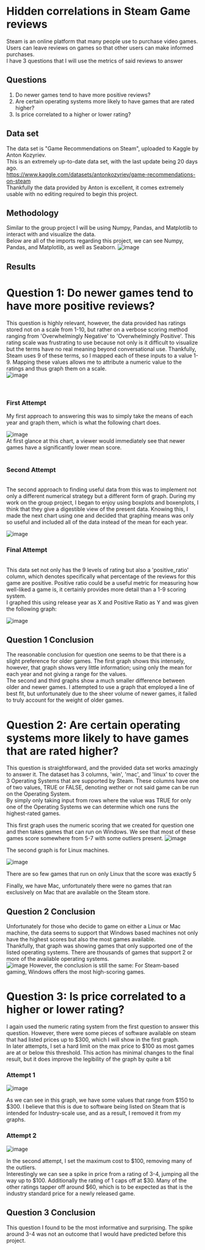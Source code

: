 # Hidden correlations in Steam Game reviews
 Steam is an online platform that many people use to purchase video games. <br>
 Users can leave reviews on games so that other users can make informed purchases.<br>
 I have 3 questions that I will use the metrics of said reviews to answer

## Questions
1) Do newer games tend to have more positive reviews?
2) Are certain operating systems more likely to have games that are rated higher?
3) Is price correlated to a higher or lower rating?

## Data set
The data set is "Game Recommendations on Steam", uploaded to Kaggle by Anton Kozyriev.<br> 
This is an extremely up-to-date data set, with the last update being 20 days ago. <br>
https://www.kaggle.com/datasets/antonkozyriev/game-recommendations-on-steam <br>
Thankfully the data provided by Anton is excellent, it comes extremely usable with no editing required to begin this project. 

## Methodology
Similar to the group project I will be using Numpy, Pandas, and Matplotlib to interact with and visualize the data. <br>
Below are all of the imports regarding this project, we can see Numpy, Pandas, and Matplotlib, as well as Seaborn.
![image](https://github.com/Alaskanwildman/DataScienceFundProjVernonn/assets/31549358/f60a03a3-e883-4f9d-bffa-31d05741c1b2) <br>

## Results

# Question 1: Do newer games tend to have more positive reviews? <br>
This question is highly relevant, however, the data provided has ratings stored not on a scale from 1-10, but rather on a verbose scoring method ranging from 'Overwhelmingly Negative' to 'Overwhelmingly Positive'. This rating scale was frustrating to use because not only is it difficult to visualize but the terms have no real meaning beyond conversational use. Thankfully, Steam uses 9 of these terms, so I mapped each of these inputs to a value 1-9. Mapping these values allows me to attribute a numeric value to the ratings and thus graph them on a scale. <br>
![image](https://github.com/Alaskanwildman/DataScienceFundProjVernonn/assets/31549358/b5207ff1-908e-46a9-9e0b-079b09f6ec0e)

<br>

### First Attempt
My first approach to answering this was to simply take the means of each year and graph them, which is what the following chart does. <br>

![image](https://github.com/Alaskanwildman/DataScienceFundProjVernonn/assets/31549358/479df234-c175-48f4-b590-25ed85317622) <br>
At first glance at this chart, a viewer would immediately see that newer games have a significantly lower mean score.
<br>
<br>

### Second Attempt
<br>
The second approach to finding useful data from this was to implement not only a different numerical strategy but a different form of graph. During my work on the group project, I began to enjoy using boxplots and boxenplots, I think that they give a digestible view of the present data. Knowing this, I made the next chart using one and decided that graphing means was only so useful and included all of the data instead of the mean for each year. <br>

![image](https://github.com/Alaskanwildman/DataScienceFundProjVernonn/assets/31549358/05b75ac4-0c75-46a8-82c1-75e998762f86)

### Final Attempt
<br>
This data set not only has the 9 levels of rating but also a 'positive_ratio' column, which denotes specifically what percentage of the reviews for this game are positive. Positive ratio could be a useful metric for measuring how well-liked a game is, it certainly provides more detail than a 1-9 scoring system. <br> 
I graphed this using release year as X and Positive Ratio as Y and was given the following graph:

![image](https://github.com/Alaskanwildman/DataScienceFundProjVernonn/assets/31549358/ab5ea648-1ba4-4450-b5e6-80f27841d031)


## Question 1 Conclusion
The reasonable conclusion for question one seems to be that there is a slight preference for older games. The first graph shows this intensely, however, that graph shows very little information; using only the mean for each year and not giving a range for the values. <br>
The second and third graphs show a much smaller difference between older and newer games. I attempted to use a graph that employed a line of best fit, but unfortunately due to the sheer volume of newer games, it failed to truly account for the weight of older games.

# Question 2: Are certain operating systems more likely to have games that are rated higher? <br>
This question is straightforward, and the provided data set works amazingly to answer it. The dataset has 3 columns, 'win', 'mac', and 'linux' to cover the 3 Operating Systems that are supported by Steam. These columns have one of two values, TRUE or FALSE, denoting wether or not said game can be run on the Operating System. <br>
By simply only taking input from rows where the value was TRUE for only one of the Operating Systems we can determine which one runs the highest-rated games.

This first graph uses the numeric scoring that we created for question one and then takes games that can run on Windows. We see that most of these games score somewhere from 5-7 with some outliers present. 
![image](https://github.com/Alaskanwildman/DataScienceFundProjVernonn/assets/31549358/fd60cc76-ebc2-413c-88a1-80d21b1f1ba9)

The second graph is for Linux machines. 

![image](https://github.com/Alaskanwildman/DataScienceFundProjVernonn/assets/31549358/b6b9669a-ce9d-41a7-9272-4b2b3dfe53a4)

There are so few games that run on only Linux that the score was exactly 5

Finally, we have Mac, unfortunately there were no games that ran exclusively on Mac that are available on the Steam store. 

## Question 2 Conclusion
Unfortunately for those who decide to game on either a Linux or Mac machine, the data seems to support that Windows based machines not only have the highest scores but also the most games available. <br>
Thankfully, that graph was showing games that only supported one of the listed operating systems. There are thousands of games that support 2 or more of the available operating systems. <br>
![image](https://github.com/Alaskanwildman/DataScienceFundProjVernonn/assets/31549358/96cda953-556f-4cc4-aee4-b734a9e50389)
However, the conclusion is still the same: For Steam-based gaming, Windows offers the most high-scoring games. 

# Question 3: Is price correlated to a higher or lower rating?
I again used the numeric rating system from the first question to answer this question. However, there were some pieces of software available on steam that had listed prices up to $300, which I will show in the first graph. <br> 
In later attempts, I set a hard limit on the max price to $100 as most games are at or below this threshold. This action has minimal changes to the final result, but it does improve the legibility of the graph by quite a bit

### Attempt 1
![image](https://github.com/Alaskanwildman/DataScienceFundProjVernonn/assets/31549358/6b3823e2-5ebe-4c50-9d74-f7b9d8c21742)

As we can see in this graph, we have some values that range from $150 to $300. I believe that this is due to software being listed on Steam that is intended for Industry-scale use, and as a result, I removed it from my graphs.

### Attempt 2
![image](https://github.com/Alaskanwildman/DataScienceFundProjVernonn/assets/31549358/b7318973-a450-468e-b515-9586163e8947)

In the second attempt, I set the maximum cost to $100, removing many of the outliers. <br>
Interestingly we can see a spike in price from a rating of 3-4, jumping all the way up to $100. Additionally the rating of 1 caps off at $30. Many of the other ratings tapper off around $60, which is to be expected as that is the industry standard price for a newly released game. <br>

## Question 3 Conclusion
This question I found to be the most informative and surprising. The spike around 3-4 was not an outcome that I would have predicted before this project. 






